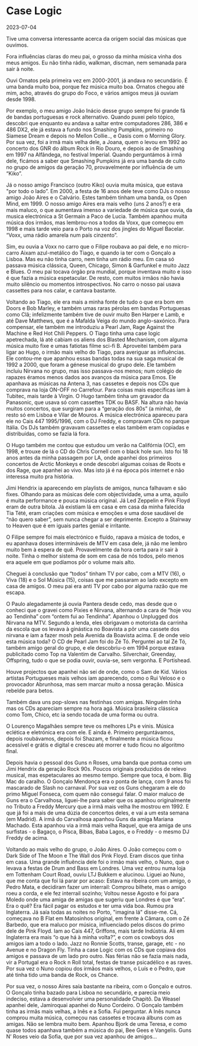 # Case Logic
2023-07-04

Tive uma conversa interessante acerca da origem social das músicas que ouvimos.

Fora influências claras do meu pai, o grosso da minha música vinha dos meus amigos. Eu não tinha rádio, walkman, discman, nem semanada para sair à noite.

Ouvi Ornatos pela primeira vez em 2000-2001, já andava no secundário. É uma banda muito boa, porque fez música muito boa. Ornatos chegou até mim, acho, através do grupo do Foco, e vários amigos meus já ouviam desde 1998.

Por exemplo, o meu amigo João Inácio desse grupo sempre foi grande fã de bandas portuguesas e rock alternativo. Quando puxei pelo tópico, descobri que enquanto eu andava a saltar entre computadores 286, 386 e 486 DX2, ele já estava a fundo nos Smashing Pumpkins, primeiro no Siamese Dream e depois no Mellon Collie.., e Oasis com o Morning Glory. Por sua vez, foi a irmã mais velha dele, a Joana, quem o levou em 1992 ao concerto dos GNR do álbum Rock in Rio Douro, e depois ao de Smashing em 1997 na Alfândega, no festival Imperial. Quando perguntámos à irmã dele, ficámos a saber que Smashing Pumpkins já era uma banda de culto no grupo de amigos da geração 70, provavelmente por influência de um “Kiko”.

Já o nosso amigo Francisco (outro Kiko) ouvia muita música, que estava "por todo o lado”. Em 2000, a festa de 16 anos dele teve como DJs o nosso amigo João Aires e o Calvário. Estes também tinham uma banda, os Open Mind, em 1999. O nosso amigo Aires era mais velho (uns 2 anos?) e era mais maluco, o que aumentava imenso a variedade de música que ouvia, da musica electrónica a St Germain a Paco de Lucia. Também apanhou muita música dos irmãos, mas lembrou-nos a todos da Voxx, que começou em 1998 e mais tarde veio para o Porto na voz dos jingles do Miguel Bacelar. “Voxx, uma rádio amarela num país cinzento”.

Sim, eu ouvia a Voxx no carro que o Filipe roubava ao pai dele, e no micro-carro Aixam azul-metálico do Tiago, e quando ia ter com o Gonçalo a Lisboa. Mas eu não tinha carro, nem tinha um rádio meu. Em casa só passava música clássica, Queen, Chicago, Simon & Garfunkel e muito Jazz e Blues. O meu pai tocava órgão pra mundial, porque inventava muito e isso é que fazia a música espetacular. De resto, com muitos irmãos não havia muito silêncio ou momentos introspectivos. No carro o nosso pai usava cassettes para nos calar, e cantava bastante.

Voltando ao Tiago, ele era mais a minha fonte de tudo o que era bom em Doors e Bob Marley, e também umas raras pérolas em bandas Portuguesas como Clã; infelizmente também tive de ouvir muito Ben Harper e Lamb, e até Dave Matthews, que é a Mafalda Veiga do mundo anglo-saxónico. Para compensar, ele também me introduziu a Pearl Jam, Rage Against the Machine e Red Hot Chili Peppers. O Tiago tinha uma case logic apetrechada, lá até cabiam os aliens dos Blasted Mechanism, com alguma música muito fixe e umas fatiotas filme sci-fi B. Aproveitei também para ligar ao Hugo, o irmão mais velho do Tiago, para averiguar as influências. Ele contou-me que apanhou essas bandas todas na sua saga musical de 1992 a 2000, que foram a génese musical do grupo dele. Ele também incluiu Nirvana no grupo, mas isso passava-nos menos; num colégio de rapazes éramos menos dados aos avanços da música para Emos. Ele apanhava as músicas na Antena 3, nas cassetes e depois nos CDs que comprava na loja ON-OFF no Carrefour. Para coisas mais específicas iam à Tubitec, mais tarde à Virgin. O Hugo também tinha um gravador da Panasonic, que usava só com cassettes TDK ou BASF. Na altura não havia muitos concertos, que surgiram para a “geração dos 80s” (a minha), de resto só em Lisboa e Vilar de Mouros. A música electrónica apareceu para ele no Cais 447 1995/1996, com o DJ Freddy, e compravam CDs no parque Itália. Os DJs também gravavam cassettes e elas também eram copiadas e distribuídas, como se fazia lá fora.

O Hugo também me contou que estudou um verão na Califórnia (OC), em 1998, e trouxe de lá o CD do Chris Cornell com o black hole sun. Isto foi 18 anos antes da minha passagem por LA, onde apanhei dos primeiros concertos de Arctic Monkeys e onde descobri algumas coisas de Roots e dos Rage, que apanhei ao vivo. Mas isto já é na época pós internet e não interessa muito pra história.

Jimi Hendrix ia aparecendo em playlists de amigos, nunca falhavam e são fixes. Olhando para as músicas dele com objectividade, uma a uma, aquilo é muita performance e pouca música original. Já Led Zeppelin e Pink Floyd eram de outra bitola. Já existiam lá em casa e em casa da minha falecida Tia Tété, eram criações com música e emoções e uma dose saudável de “não quero saber”, sem nunca chegar a ser deprimente. Excepto a Stairway to Heaven que é em iguais partes genial e irritante.

O Filipe sempre foi mais electrónico e fluído, rapava a música de todos, e eu apanhava doses intermináveis de MTV em casa dele, já não me lembro muito bem à espera de quê. Provavelmente da hora certa para ir sair à noite. Tinha o melhor sistema de som em casa de nós todos, pelo menos era aquele em que podíamos pôr o volume mais alto.

Cheguei à conclusão que “todos” tinham TV por cabo, com a MTV (16), o Viva (18) e o Sol Música (15), coisas que me passaram ao lado excepto em casa de amigos. O meu pai era anti TV por cabo por alguma razão que me escapa.

O Paulo alegadamente já ouvia Pantera desde cedo, mas desde que o conheci que o gravei como Pixies e Nirvana, alternando a cara de “hoje vou ao Tendinha” com “ontem fui ao Tendinha”. Apanhou o Unplugged dos Nirvana na MTV. Segundo a lenda, eles obrigavam o motorista da carrinha da escola que os levava à ginástica no Boavista a pôr uma cassete dos nirvana e íam a fazer mosh pela Avenida da Boavista acima. E de onde veio esta música toda? O CD de Pearl Jam foi do Zé Tó. Perguntei ao tal Zé Tó, também amigo geral do grupo, e ele descobriu-o em 1994 porque estava publicitado como Top na Valentim de Carvalho. Silverchair, Greenday, Offspring, tudo o que se podia ouvir, ouvia-se, sem vergonha. E Portishead.

Houve projectos que apanhei não sei de onde, como o Sam de Kid. Vários artistas Portugueses mais velhos iam aparecendo, como o Rui Veloso e o provocador Abrunhosa, mas sem marcar muito a nossa geração. Música rebelde para betos.

Também dava uns pop-slows nas festinhas com amigas. Ninguém tinha mas os CDs apareciam sempre na hora agá. Música brasileira clássica como Tom, Chico, etc ia sendo tocada de uma forma ou outra.

O Lourenço Magalhães sempre teve os melhores LPs e vinis. Música eclética e eletrónica era com ele. E ainda é. Primeiro perguntávamos, depois roubávamos, depois foi Shazam, e finalmente a música ficou acessível e grátis e digital e cresceu até morrer e tudo ficou no algoritmo final.

Depois havia o pessoal dos Guns n Roses, uma banda que pontua como um Jimi Hendrix da geração Rock 90s. Poucos originais produzidos de relevo musical, mas espetaculares ao mesmo tempo. Sempre que toca, é bom. Big Mac do caralho. O Gonçalo Mendonça era o ponta de lança, com 9 anos foi mascarado de Slash no carnaval. Por sua vez os Guns chegaram a ele do primo Miguel Fonseca, com quem não consegui falar. O maior maluco de Guns era o Carvalhosa, liguei-lhe para saber que os apanhou originalmente no Tributo a Freddy Mercury que a irmã mais velha lhe mostrou em 1992. E que já foi a mais de uma dúzia de concertos deles, e vai a um esta semana (em Madrid). A irmã do Carvalhosa apanhou Guns da amiga Mariana Machado. Esta apanhou via a irmã mais velha Raquel, que era amiga de uns surfistas - o Bagaço, o Pisca, Bibas, Baba Lagos, e o Freddy - o mesmo DJ Freddy de acima.

Voltando ao mais velho do grupo, o João Aires. O João começou com o Dark Side of The Moon e The Wall dos Pink Floyd. Eram discos que tinha em casa. Uma grande influência dele foi o irmão mais velho, o Nuno, que o levava a festas de Drum and Bass em Londres. Uma vez entrou numa loja em Tottenham Court Road, ouviu LTJ Bukkem e alucinou. Liguei ao Nuno, que me conta que foi lá parar por acaso: Estava na ribeira com um amigo, o Pedro Mata, e decidiram fazer um interrail: Comprou bilhete, mas o amigo roeu a corda, e ele fez interrail sozinho; Voltou nesse Agosto e foi para Moledo onde uma amiga de amigas que sugeriu que Londres é que “era”. Era o quê? Era fácil pagar os estudos e ter uma vida boa. Rumou pra Inglaterra. Já saía todas as noites no Porto, "imagina lá" disse-me. Cá, começava no B Flat em Matosinhos original, em frente à Câmara, com o Zé Barbedo, que era maluco por música, influenciado pelos discos do primo dele de Pink Floyd. Iam ao Cais 447, Griffons, mais tarde Indústria. Ali em Inglaterra era mais “o que há à minha volta?”, e com os cowboys dos amigos iam a todo o lado. Jazz no Ronnie Scotts, transe, garage, etc - no Avenue e no Dragon Fly. Tinha a case Logic com os CDs que copiava dos amigos e passava de um lado pro outro. Nas férias não se fazia mais nada, vir a Portugal era o Rock n Roll total, festas de transe psicadélico e as raves. Por sua vez o Nuno copiou dos irmãos mais velhos, o Luís e o Pedro, que até tinha tido uma banda de Rock, os Chance.

Por sua vez, o nosso Aires saía bastante na ribeira, com o Gonçalo e outros. O Gonçalo tinha bazado para Lisboa no secundário, e parecia meio indeciso, estava a desenvolvier uma personalidade Chapitô. Da Weasel apanhei dele, Jamiroquai apanhei do Nuno Cordeiro. O Gonçalo também tinha as irmãs mais velhas, a Inês e a Sofia. Fui perguntar. A Inês nunca comprou muita música, começou nas cassetes e trocava álbuns com as amigas. Não se lembra muito bem. Apanhou Bjork de uma Teresa, e como quase todos apanhava também a música do pai, Bee Gees e Vangelis. Guns N’ Roses veio da Sofia, que por sua vez apanhou de amigos…
